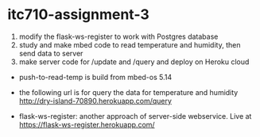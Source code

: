 # itc710-assignment-3 
1. modify the flask-ws-register to work with Postgres database 
2. study and make mbed code to read temperature and humidity, then send data to server 
3. make server code for /update and /query and deploy on Heroku cloud

* push-to-read-temp is build from mbed-os 5.14
* the following url is for query the data for temperature and humidity
  http://dry-island-70890.herokuapp.com/query

* flask-ws-register: another approach of server-side webservice. Live at https://flask-ws-register.herokuapp.com/
